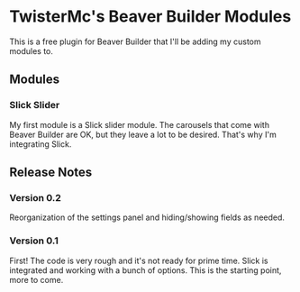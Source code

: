 # TwisterMc's Beaver Builder Modules

This is a free plugin for Beaver Builder that I'll be adding my custom modules to.

## Modules
### Slick Slider
My first module is a Slick slider module. The carousels that come with Beaver Builder are OK, but they leave a lot to be desired. That's why I'm integrating Slick.

## Release Notes
### Version 0.2
Reorganization of the settings panel and hiding/showing fields as needed.
### Version 0.1
First! The code is very rough and it's not ready for prime time. Slick is integrated and working with a bunch of options. This is the starting point, more to come.
